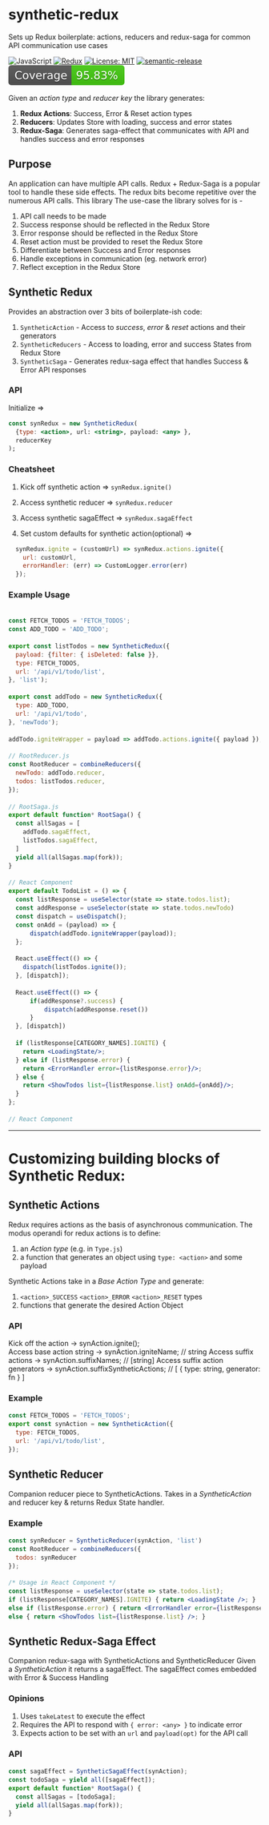 # synthetic-redux
Sets up Redux boilerplate: actions, reducers and redux-saga for common API communication use cases

![JavaScript](https://img.shields.io/badge/-JavaScript-gray?logo=javascript)
[![Redux](https://img.shields.io/badge/-Redux-gray?logo=redux)](https://github.com/reduxjs/redux)
[![License: MIT](https://img.shields.io/badge/License-MIT-red.svg)](https://opensource.org/licenses/MIT)
[![semantic-release](https://img.shields.io/badge/%20%20%F0%9F%93%A6%F0%9F%9A%80-semantic--release-e10079.svg)](https://github.com/semantic-release/semantic-release)
![](coverage/badge-functions.svg)

Given an _action type_ and _reducer key_ the library generates:
  1. **Redux Actions**: Success, Error & Reset action types
  2. **Reducers**: Updates Store with loading, success and error states
  3. **Redux-Saga**: Generates saga-effect that communicates with API and handles success and error responses

## Purpose
An application can have multiple API calls. Redux + Redux-Saga is a popular tool to handle these side effects. 
The redux bits become repetitive over the numerous API calls. This library  The use-case the library solves
for is -
  1. API call needs to be made
  2. Success response should be reflected in the Redux Store
  3. Error response should be reflected in the Redux Store
  4. Reset action must be provided to reset the Redux Store
  5. Differentiate between Success and Error responses
  6. Handle exceptions in communication (eg. network error)
  7. Reflect exception in the Redux Store



## Synthetic Redux
Provides an abstraction over 3 bits of boilerplate-ish code: 
  1. `SyntheticAction` - Access to _success_, _error_ & _reset_ actions and their generators
  2. `SyntheticReducers` - Access to loading, error and success States from Redux Store
  3. `SyntheticSaga` - Generates redux-saga effect that handles Success & Error API responses 
### API
Initialize => 
```jsx
const synRedux = new SyntheticRedux(
  {type: <action>, url: <string>, payload: <any> }, 
  reducerKey
);
``` 

### Cheatsheet
1. Kick off synthetic action   =>  `synRedux.ignite()`

2. Access synthetic reducer => `synRedux.reducer`

3. Access synthetic sagaEffect => `synRedux.sagaEffect`

4. Set custom defaults for synthetic action(optional) =>
```jsx
  synRedux.ignite = (customUrl) => synRedux.actions.ignite({
    url: customUrl,
    errorHandler: (err) => CustomLogger.error(err)
  });
```

### Example Usage

```jsx

const FETCH_TODOS = 'FETCH_TODOS';
const ADD_TODO = 'ADD_TODO';

export const listTodos = new SyntheticRedux({
  payload: {filter: { isDeleted: false }},
  type: FETCH_TODOS,
  url: '/api/v1/todo/list',
}, 'list');

export const addTodo = new SyntheticRedux({
  type: ADD_TODO,
  url: '/api/v1/todo',
}, 'newTodo');

addTodo.igniteWrapper = payload => addTodo.actions.ignite({ payload });

// RootReducer.js
const RootReducer = combineReducers({
  newTodo: addTodo.reducer,
  todos: listTodos.reducer,
});

// RootSaga.js
export default function* RootSaga() {
  const allSagas = [
    addTodo.sagaEffect,
    listTodos.sagaEffect,
  ]
  yield all(allSagas.map(fork));
}

// React Component
export default TodoList = () => {
  const listResponse = useSelector(state => state.todos.list);
  const addResponse = useSelector(state => state.todos.newTodo)
  const dispatch = useDispatch();
  const onAdd = (payload) => {
      dispatch(addTodo.igniteWrapper(payload));
  };
  
  React.useEffect(() => {
    dispatch(listTodos.ignite());
  }, [dispatch]);
  
  React.useEffect(() => {
      if(addResponse?.success) {
          dispatch(addResponse.reset())
      }
  }, [dispatch])
  
  if (listResponse[CATEGORY_NAMES].IGNITE) {
    return <LoadingState/>;
  } else if (listResponse.error) {
    return <ErrorHandler error={listResponse.error}/>;
  } else {
    return <ShowTodos list={listResponse.list} onAdd={onAdd}/>;
  }
};

// React Component

```
----
# Customizing building blocks of Synthetic Redux:

## Synthetic Actions
  Redux requires actions as the basis of asynchronous communication. 
  The modus operandi for redux actions is to define:
  1. an _Action type_ (e.g. in `Type.js`)
  2. a function that generates an object using `type: <action>` and some payload

Synthetic Actions take in a _Base Action Type_ and generate:
  1. `<action>_SUCCESS` `<action>_ERROR` `<action>_RESET` types
  2. functions that generate the desired Action Object

### API
Kick off the action       -> synAction.ignite();    
Access base action string -> synAction.igniteName;  // string
Access suffix actions     -> synAction.suffixNames; // [string]
Access suffix action generators
    -> synAction.suffixSyntheticActions; // [ { type: string, generator: fn } ]
### Example
```jsx
const FETCH_TODOS = 'FETCH_TODOS';
export const synAction = new SyntheticAction({ 
  type: FETCH_TODOS, 
  url: '/api/v1/todo/list', 
});
```

## Synthetic Reducer
Companion reducer piece to SyntheticActions. 
Takes in a _SyntheticAction_ and reducer key & returns Redux State handler.
### Example

```jsx
const synReducer = SyntheticReducer(synAction, 'list')
const RootReducer = combineReducers({
  todos: synReducer
});

/* Usage in React Component */
const listResponse = useSelector(state => state.todos.list);
if (listResponse[CATEGORY_NAMES].IGNITE) { return <LoadingState />; }
else if (listResponse.error) { return <ErrorHandler error={listResponse.error} />; }
else { return <ShowTodos list={listResponse.list} />; }
```

## Synthetic Redux-Saga Effect
Companion redux-saga with SyntheticActions and SyntheticReducer
Given a _SyntheticAction_ it returns a sagaEffect.
The sagaEffect comes embedded with Error & Success Handling
### Opinions
1. Uses `takeLatest` to execute the effect
2. Requires the API to respond with `{ error: <any> }` to indicate error
3. Expects action to be set with an `url` and `payload(opt)` for the API call
### API
```jsx
const sagaEffect = SyntheticSagaEffect(synAction);
const todoSaga = yield all([sagaEffect]);
export default function* RootSaga() {
  const allSagas = [todoSaga];
  yield all(allSagas.map(fork));
}

```
